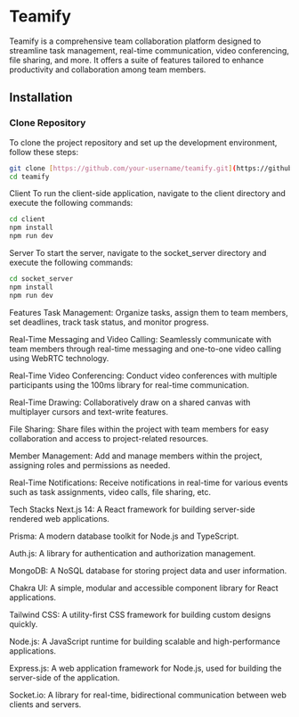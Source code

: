 # Teamify

Teamify is a comprehensive team collaboration platform designed to streamline task management, real-time communication, video conferencing, file sharing, and more. It offers a suite of features tailored to enhance productivity and collaboration among team members.

## Installation

### Clone Repository

To clone the project repository and set up the development environment, follow these steps:

```bash
git clone [https://github.com/your-username/teamify.git](https://github.com/skshohagmiah/teamify.git)
cd teamify

```

Client
To run the client-side application, navigate to the client directory and execute the following commands:

```bash
cd client
npm install
npm run dev
```

Server
To start the server, navigate to the socket_server directory and execute the following commands:

```bash
cd socket_server
npm install
npm run dev
```

Features
Task Management: Organize tasks, assign them to team members, set deadlines, track task status, and monitor progress.

Real-Time Messaging and Video Calling: Seamlessly communicate with team members through real-time messaging and one-to-one video calling using WebRTC technology.

Real-Time Video Conferencing: Conduct video conferences with multiple participants using the 100ms library for real-time communication.

Real-Time Drawing: Collaboratively draw on a shared canvas with multiplayer cursors and text-write features.

File Sharing: Share files within the project with team members for easy collaboration and access to project-related resources.

Member Management: Add and manage members within the project, assigning roles and permissions as needed.

Real-Time Notifications: Receive notifications in real-time for various events such as task assignments, video calls, file sharing, etc.

Tech Stacks
Next.js 14: A React framework for building server-side rendered web applications.

Prisma: A modern database toolkit for Node.js and TypeScript.

Auth.js: A library for authentication and authorization management.

MongoDB: A NoSQL database for storing project data and user information.

Chakra UI: A simple, modular and accessible component library for React applications.

Tailwind CSS: A utility-first CSS framework for building custom designs quickly.

Node.js: A JavaScript runtime for building scalable and high-performance applications.

Express.js: A web application framework for Node.js, used for building the server-side of the application.

Socket.io: A library for real-time, bidirectional communication between web clients and servers.


